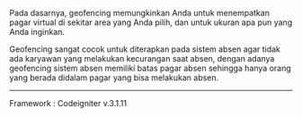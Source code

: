 Pada dasarnya, geofencing memungkinkan Anda untuk menempatkan pagar virtual di sekitar area yang Anda pilih, dan untuk ukuran apa pun yang Anda inginkan.

Geofencing sangat cocok untuk diterapkan pada sistem absen agar tidak ada karyawan yang melakukan kecurangan saat absen,
dengan adanya geofencing sistem absen memiliki batas pagar absen sehingga hanya orang yang berada didalam pagar yang bisa melakukan absen.

---

Framework : Codeigniter v.3.1.11
